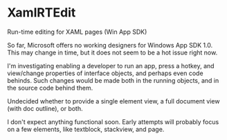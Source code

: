# XamlRTEdit
Run-time editing for XAML pages (Win App SDK)

So far, Microsoft offers no working designers for Windows App SDK 1.0.  This may change in time, but it does not seem to be a hot issue right now.

I'm investigating enabling a developer to run an app, press a hotkey, and view/change properties of interface objects, and perhaps even code behinds.  Such changes would be made both in the running objects, and in the source code behind them.

Undecided whether to provide a single element view, a full document view (with doc outline), or both.

I don't expect anything functional soon.  Early attempts will probably focus on a few elements, like textblock, stackview, and page.
